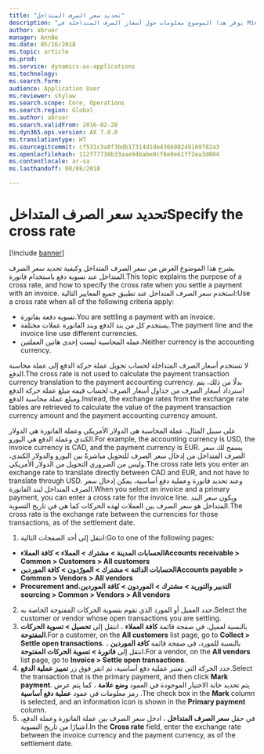 ```yaml
---
title: "تحديد سعر الصرف المتداخل"
description: "يوفر هذا الموضوع معلومات حول أسعار الصرف المتداخلة في Microsoft Dynamics 365 for Finance and Operations."
author: abruer
manager: AnnBe
ms.date: 05/16/2018
ms.topic: article
ms.prod: 
ms.service: dynamics-ax-applications
ms.technology: 
ms.search.form: 
audience: Application User
ms.reviewer: shylaw
ms.search.scope: Core, Operations
ms.search.region: Global
ms.author: abruer
ms.search.validFrom: 2016-02-28
ms.dyn365.ops.version: AX 7.0.0
ms.translationtype: HT
ms.sourcegitcommit: cf531c3a8f3bdb17314d1de436b98249169f82a3
ms.openlocfilehash: 112f77738b33aae94babe0cf8e9e61ff2ea3d004
ms.contentlocale: ar-sa
ms.lasthandoff: 08/08/2018

---
```


# <a name="specify-the-cross-rate"></a><span data-ttu-id="3dc39-103">تحديد سعر الصرف المتداخل</span><span class="sxs-lookup"><span data-stu-id="3dc39-103">Specify the cross rate</span></span>

[!include [banner](../includes/banner.md)]

<span data-ttu-id="3dc39-104">يشرح هذا الموضوع الغرض من سعر الصرف المتداخل وكيفية تحديد سعر الصرف المتداخل عند تسوية دفع باستخدام فاتورة.</span><span class="sxs-lookup"><span data-stu-id="3dc39-104">This topic explains the purpose of a cross rate, and how to specify the cross rate when you settle a payment with an invoice.</span></span> <span data-ttu-id="3dc39-105">استخدم سعر الصرف المتداخل عند تطبيق جميع المعايير التالية:</span><span class="sxs-lookup"><span data-stu-id="3dc39-105">Use a cross rate when all of the following criteria apply:</span></span> 
-   <span data-ttu-id="3dc39-106">تسوية دفعة بفاتورة.</span><span class="sxs-lookup"><span data-stu-id="3dc39-106">You are settling a payment with an invoice.</span></span> 
-   <span data-ttu-id="3dc39-107">يستخدم كل من بند الدفع وبند الفاتورة عملات مختلفة.</span><span class="sxs-lookup"><span data-stu-id="3dc39-107">The payment line and the invoice line use different currencies.</span></span> 
-   <span data-ttu-id="3dc39-108">عمله المحاسبة ليست إحدى هاتين العملتين.</span><span class="sxs-lookup"><span data-stu-id="3dc39-108">Neither currency is the accounting currency.</span></span> 

<span data-ttu-id="3dc39-109">لا تستخدم أسعار الصرف المتداخلة لحساب تحويل عملة حركة الدفع إلى عملة محاسبة الدفع.</span><span class="sxs-lookup"><span data-stu-id="3dc39-109">The cross rate is not used to calculate the payment transaction currency translation to the payment accounting currency.</span></span> <span data-ttu-id="3dc39-110">بدلًا من ذلك، يتم استرداد أسعار الصرف من جداول أسعار الصرف لحساب قيمة مبلغ عملة حركة الدفع ومبلغ عملة محاسبة الدفع.</span><span class="sxs-lookup"><span data-stu-id="3dc39-110">Instead, the exchange rates from the exchange rate tables are retrieved to calculate the value of the payment transaction currency amount and the payment accounting currency amount.</span></span> 

<span data-ttu-id="3dc39-111">على سبيل المثال، عملة المحاسبة هي الدولار الأمريكي وعملة الفاتورة هي الدولار الكندي وعملة الدفع هي اليورو.</span><span class="sxs-lookup"><span data-stu-id="3dc39-111">For example, the accounting currency is USD, the invoice currency is CAD, and the payment currency is EUR.</span></span> <span data-ttu-id="3dc39-112">يسمح لك سعر الصرف المتداخل من إدخال سعر الصرف للتحويل مباشرةً بين اليورو والدولار الكندي، وليس من الضروري التحويل من الدولار الأمريكي.</span><span class="sxs-lookup"><span data-stu-id="3dc39-112">The cross rate lets you enter an exchange rate to translate directly between CAD and EUR, and not have to translate through USD.</span></span> <span data-ttu-id="3dc39-113">وعند تحديد فاتورة وعملية دفع أساسية، يمكن إدخال سعر الصرف المتداخل لبند الفاتورة.</span><span class="sxs-lookup"><span data-stu-id="3dc39-113">When you select an invoice and a primary payment, you can enter a cross rate for the invoice line.</span></span> <span data-ttu-id="3dc39-114">ويكون سعر البند المتداخل هو سعر الصرف بين العملات لهذه الحركات كما هي في تاريخ التسوية.</span><span class="sxs-lookup"><span data-stu-id="3dc39-114">The cross rate is the exchange rate between the currencies for those transactions, as of the settlement date.</span></span>

1.  <span data-ttu-id="3dc39-115">انتقل إلى أحد الصفحات التالية:</span><span class="sxs-lookup"><span data-stu-id="3dc39-115">Go to one of the following pages:</span></span>
- <span data-ttu-id="3dc39-116">**الحسابات المدينة > مشترك > العملاء > كافة العملاء**</span><span class="sxs-lookup"><span data-stu-id="3dc39-116">**Accounts receivable > Common > Customers > All customers**</span></span> 
- <span data-ttu-id="3dc39-117">**الحسابات الدائنة > مشترك > المورّدون‬ > كافة الموردين**</span><span class="sxs-lookup"><span data-stu-id="3dc39-117">**Accounts payable > Common > Vendors > All vendors**</span></span> 
- <span data-ttu-id="3dc39-118">**‏‫التدبير والتوريد > مشترك > الموردون > كافة الموردين‏‫.**</span><span class="sxs-lookup"><span data-stu-id="3dc39-118">**Procurement and sourcing > Common > Vendors > All vendors**</span></span>
2.  <span data-ttu-id="3dc39-119">حدد العميل أو المورد الذي تقوم بتسوية الحركات المفتوحة الخاصة به.</span><span class="sxs-lookup"><span data-stu-id="3dc39-119">Select the customer or vendor whose open transactions you are settling.</span></span> 
3.  <span data-ttu-id="3dc39-120">بالنسبة لعميل، في صفحة قائمة **كافة العملاء** ، انتقل إلى **تحصيل > تسوية الحركات المفتوحة**.</span><span class="sxs-lookup"><span data-stu-id="3dc39-120">For a customer, on the **All customers** list page, go to **Collect > Settle open transactions**.</span></span> <span data-ttu-id="3dc39-121">بالنسبة للمورد، في صفحة قائمة **كافة الموردين** ، انتقل إلى **فاتورة > تسوية الحركات المفتوحة**.</span><span class="sxs-lookup"><span data-stu-id="3dc39-121">For a vendor, on the **All vendors** list page, go to **Invoice > Settle open transactions**.</span></span> 
4.  <span data-ttu-id="3dc39-122">حدد الحركة التي تعتبر عملية دفع أساسية، ثم انقر فوق زر **تمييز عملية الدفع**.</span><span class="sxs-lookup"><span data-stu-id="3dc39-122">Select the transaction that is the primary payment, and then click **Mark payment**.</span></span> <span data-ttu-id="3dc39-123">يتم تحديد خانة الاختيار الموجودة في العمود **وضع علامة** ، كما يتم عرض رمز معلومات في عمود **عملية دفع أساسية** .</span><span class="sxs-lookup"><span data-stu-id="3dc39-123">The check box in the **Mark** column is selected, and an information icon is shown in the **Primary payment** column.</span></span> 
5.  <span data-ttu-id="3dc39-124">في حقل **سعر الصرف المتداخل** ، ادخل سعر الصرف بين عملة الفاتورة وعملة الدفع، اعتبارًا من تاريخ التسوية.</span><span class="sxs-lookup"><span data-stu-id="3dc39-124">In the **Cross rate** field, enter the exchange rate between the invoice currency and the payment currency, as of the settlement date.</span></span> 

